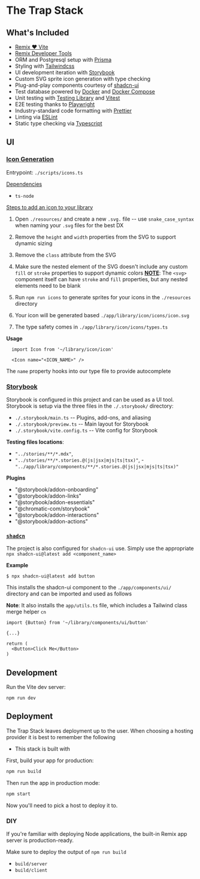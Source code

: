 # The Trap Stack

## What's Included
- [Remix ❤️ Vite](https://remix.run/docs/en/main/future/vite)
- [Remix Developer Tools](https://remix-development-tools.fly.dev/)
- ORM and Postgresql setup with [Prisma](https://www.prisma.io/)
- Styling with [Tailwindcss](https://tailwindcss.com/)
- UI development iteration with [Storybook](https://storybook.js.org/)
- Custom SVG sprite icon generation with type checking
- Plug-and-play components courtesy of [shadcn-ui](https://ui.shadcn.com/)
- Test database powered by [Docker](https://www.docker.com/) and [Docker Compose](https://docs.docker.com/compose/)
- Unit testing with [Testing Library](https://testing-library.com/) and [Vitest](https://vitest.dev/)
- E2E testing thanks to [Playwright](https://playwright.dev/)
- Industry-standard code formatting with [Prettier](https://prettier.io/)
- Linting via [ESLint](https://eslint.org/)
- Static type checking via [Typescript](https://www.typescriptlang.org/)

## UI

### <ins>Icon Generation</ins>

Entrypoint: `./scripts/icons.ts`

<ins>Dependencies</ins>

- `ts-node`

<ins>Steps to add an icon to your library</ins>

1. Open `./resources/` and create a new `.svg.` file -- use `snake_case_syntax` when naming your `.svg` files for the best DX

2. Remove the `height` and `width` properties from the SVG to support dynamic sizing

3. Remove the `class` attribute from the SVG

4. Make sure the nested element of the SVG doesn't include any custom `fill` or `stroke` properties to support dynamic colors
   <ins>**NOTE**</ins>: The `<svg>` component itself can have `stroke` and `fill` properties, but any nested elements need to be blank

5. Run `npm run icons` to generate sprites for your icons in the `./resources` directory

6. Your icon will be generated based `./app/library/icon/icons/icon.svg`

7. The type safety comes in `./app/library/icon/icons/types.ts`

**Usage**

```
  import Icon from '~/library/icon/icon'

  <Icon name="<ICON_NAME>" />
```

The `name` property hooks into our type file to provide autocomplete

### <ins>Storybook</ins>

Storybook is configured in this project and can be used as a UI tool. Storybook is setup via the three files in the `./.storybook/` directory:

- `./.storybook/main.ts` -- Plugins, add-ons, and aliasing
- `./.storybook/preview.ts` -- Main layout for Storybook
- `./.storybook/vite.config.ts` -- Vite config for Storybook

**Testing files locations**:

- `"../stories/**/*.mdx"`,
- `"../stories/**/*.stories.@(js|jsx|mjs|ts|tsx)"`, -`"../app/library/components/**/*.stories.@(js|jsx|mjs|ts|tsx)"`

**Plugins**

- "@storybook/addon-onboarding"
- "@storybook/addon-links"
- "@storybook/addon-essentials"
- "@chromatic-com/storybook"
- "@storybook/addon-interactions"
- "@storybook/addon-actions"

### <ins>`shadcn`</ins>

The project is also configured for `shadcn-ui` use. Simply use the appropriate `npx shadcn-ui@latest add <component_name>`

**Example**

```
$ npx shadcn-ui@latest add button
```

This installs the shadcn-ui component to the `./app/components/ui/` directory and can be imported and used as follows

**Note**: It also installs the `app/utils.ts` file, which includes a Tailwind class merge helper `cn`

```
import {Button} from '~/library/components/ui/button'

{...}

return (
  <Button>Click Me</Button>
)
```

## Development

Run the Vite dev server:

```shellscript
npm run dev
```

## Deployment

The Trap Stack leaves deployment up to the user. When choosing a hosting provider it is best to remember the following
* This stack is built with 

First, build your app for production:

```sh
npm run build
```

Then run the app in production mode:

```sh
npm start
```

Now you'll need to pick a host to deploy it to.

### DIY

If you're familiar with deploying Node applications, the built-in Remix app server is production-ready.

Make sure to deploy the output of `npm run build`

- `build/server`
- `build/client`
